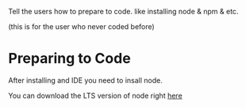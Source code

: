 Tell the users how to prepare to code.
like installing node & npm & etc.

(this is for the user who never coded before)

# Preparing to Code

After installing and IDE you need to insall node.

You can download the LTS version of node right [here](https://nodejs.org/en/download/release/latest/)